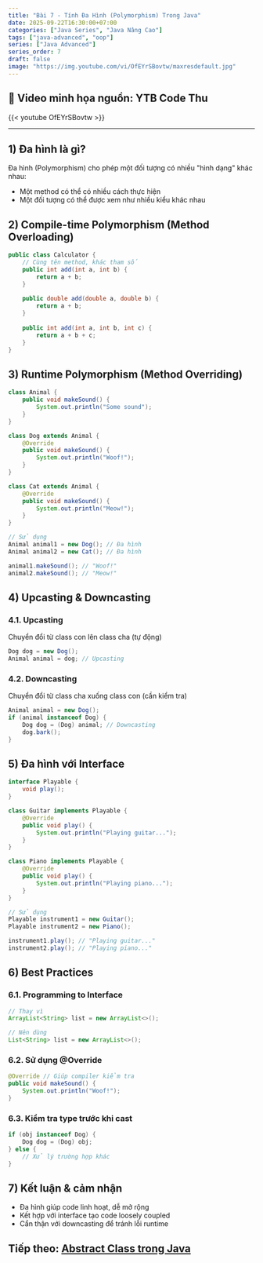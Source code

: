 ```yaml
---
title: "Bài 7 - Tính Đa Hình (Polymorphism) Trong Java"
date: 2025-09-22T16:30:00+07:00
categories: ["Java Series", "Java Nâng Cao"]
tags: ["java-advanced", "oop"]
series: ["Java Advanced"]
series_order: 7
draft: false
image: "https://img.youtube.com/vi/OfEYrSBovtw/maxresdefault.jpg"
---
```


## 🎥 Video minh họa nguồn: YTB Code Thu
{{< youtube OfEYrSBovtw >}}

---

## 1) Đa hình là gì?
Đa hình (Polymorphism) cho phép một đối tượng có nhiều "hình dạng" khác nhau:
- Một method có thể có nhiều cách thực hiện
- Một đối tượng có thể được xem như nhiều kiểu khác nhau

## 2) Compile-time Polymorphism (Method Overloading)

```java
public class Calculator {
    // Cùng tên method, khác tham số
    public int add(int a, int b) {
        return a + b;
    }
    
    public double add(double a, double b) {
        return a + b;
    }
    
    public int add(int a, int b, int c) {
        return a + b + c;
    }
}
```

## 3) Runtime Polymorphism (Method Overriding)

```java
class Animal {
    public void makeSound() {
        System.out.println("Some sound");
    }
}

class Dog extends Animal {
    @Override
    public void makeSound() {
        System.out.println("Woof!");
    }
}

class Cat extends Animal {
    @Override
    public void makeSound() {
        System.out.println("Meow!");
    }
}

// Sử dụng
Animal animal1 = new Dog(); // Đa hình
Animal animal2 = new Cat(); // Đa hình

animal1.makeSound(); // "Woof!"
animal2.makeSound(); // "Meow!"
```

## 4) Upcasting & Downcasting

### 4.1. Upcasting
Chuyển đổi từ class con lên class cha (tự động)
```java
Dog dog = new Dog();
Animal animal = dog; // Upcasting
```

### 4.2. Downcasting
Chuyển đổi từ class cha xuống class con (cần kiểm tra)
```java
Animal animal = new Dog();
if (animal instanceof Dog) {
    Dog dog = (Dog) animal; // Downcasting
    dog.bark();
}
```

## 5) Đa hình với Interface

```java
interface Playable {
    void play();
}

class Guitar implements Playable {
    @Override
    public void play() {
        System.out.println("Playing guitar...");
    }
}

class Piano implements Playable {
    @Override
    public void play() {
        System.out.println("Playing piano...");
    }
}

// Sử dụng
Playable instrument1 = new Guitar();
Playable instrument2 = new Piano();

instrument1.play(); // "Playing guitar..."
instrument2.play(); // "Playing piano..."
```

## 6) Best Practices

### 6.1. Programming to Interface
```java
// Thay vì
ArrayList<String> list = new ArrayList<>();

// Nên dùng
List<String> list = new ArrayList<>();
```

### 6.2. Sử dụng @Override
```java
@Override // Giúp compiler kiểm tra
public void makeSound() {
    System.out.println("Woof!");
}
```

### 6.3. Kiểm tra type trước khi cast
```java
if (obj instanceof Dog) {
    Dog dog = (Dog) obj;
} else {
    // Xử lý trường hợp khác
}
```

## 7) Kết luận & cảm nhận
- Đa hình giúp code linh hoạt, dễ mở rộng
- Kết hợp với interface tạo code loosely coupled
- Cẩn thận với downcasting để tránh lỗi runtime

## Tiếp theo: [Abstract Class trong Java](/p/java_abstract_class/)
